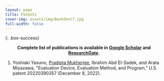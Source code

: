 ```yaml
---
layout: page
title: Patents
cover-img: assets/img/BookShelf.jpg
full-width: false
---
```

{: .box-success}
<center> <b>Complete list of publications is available in <a href= "https://scholar.google.co.jp/citations?hl=en&user=MUwLzbEAAAAJ&view_op=list_works"> Google Scholar</a> and <a href= "https://www.researchgate.net/profile/Pradipta-Mukherjee/research"> ResearchGate</a>.</b></center>

1. Yoshiaki Yasuno, <u>Pradipta Mukherjee</u>, Ibrahim Abd El-Sadek, and Arata Miyazawa, "Evaluation Device, Evaluation Method, and Program," U.S. patent 20220390357 (December 8, 2022).
